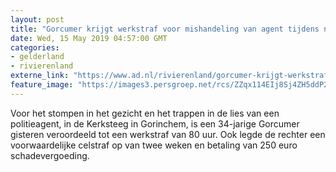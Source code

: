```yaml
---
layout: post
title: "Gorcumer krijgt werkstraf voor mishandeling van agent tijdens nieuwjaarsnacht"
date: Wed, 15 May 2019 04:57:00 GMT
categories: 
- gelderland 
- rivierenland 
externe_link: "https://www.ad.nl/rivierenland/gorcumer-krijgt-werkstraf-voor-mishandeling-van-agent-tijdens-nieuwjaarsnacht~a3bdccd3/"
feature_image: "https://images3.persgroep.net/rcs/ZZqx114EIj8Sj4ZH5ddP2W4-iM0/diocontent/138837413/_fitwidth/400/?appId=21791a8992982cd8da851550a453bd7f&quality=0.7"
---
```


Voor het stompen in het gezicht en het trappen in de lies van een politieagent, in de Kerksteeg in Gorinchem, is een 34-jarige Gorcumer gisteren veroordeeld tot een werkstraf van 80 uur. Ook legde de rechter een voorwaardelijke celstraf op van twee weken en betaling van 250 euro schadevergoeding.
